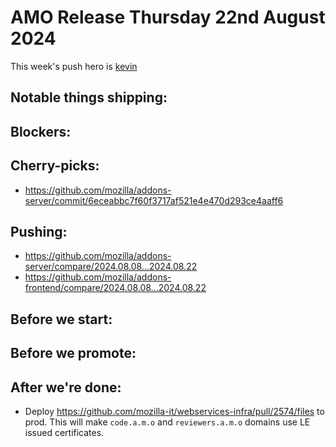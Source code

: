 # AMO Release Thursday 22nd August 2024

This week's push hero is [kevin](https://github.com/KevinMind)

## Notable things shipping:

## Blockers:

## Cherry-picks:
- https://github.com/mozilla/addons-server/commit/6eceabbc7f60f3717af521e4e470d293ce4aaff6

## Pushing:

- https://github.com/mozilla/addons-server/compare/2024.08.08...2024.08.22
- https://github.com/mozilla/addons-frontend/compare/2024.08.08...2024.08.22

## Before we start:

## Before we promote:

## After we're done:
- Deploy https://github.com/mozilla-it/webservices-infra/pull/2574/files to prod. This will make `code.a.m.o` and `reviewers.a.m.o` domains use LE issued certificates.
